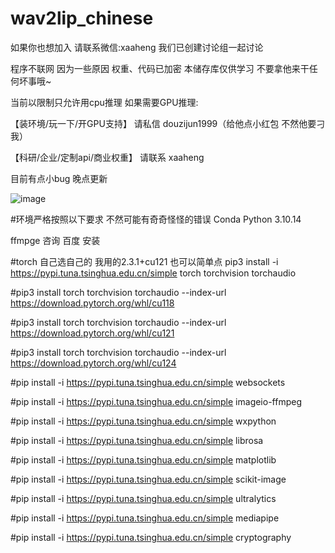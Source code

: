 # wav2lip_chinese

如果你也想加入 请联系微信:xaaheng 我们已创建讨论组一起讨论

程序不联网 因为一些原因 权重、代码已加密 本储存库仅供学习 不要拿他来干任何坏事哦~

当前以限制只允许用cpu推理 如果需要GPU推理: 

【装环境/玩一下/开GPU支持】 请私信 douzijun1999（给他点小红包 不然他要刁我）

【科研/企业/定制api/商业权重】 请联系 xaaheng

目前有点小bug 晚点更新

![image](https://github.com/user-attachments/assets/a17bc528-485b-4b63-8268-74b8f0d260a2)

#环境严格按照以下要求 不然可能有奇奇怪怪的错误
Conda Python 3.10.14

ffmpge 咨询 百度 安装

#torch 自己选自己的 我用的2.3.1+cu121 也可以简单点 pip3 install -i https://pypi.tuna.tsinghua.edu.cn/simple torch torchvision torchaudio

#pip3 install torch torchvision torchaudio --index-url https://download.pytorch.org/whl/cu118

#pip3 install torch torchvision torchaudio --index-url https://download.pytorch.org/whl/cu121

#pip3 install torch torchvision torchaudio --index-url https://download.pytorch.org/whl/cu124

#pip install -i https://pypi.tuna.tsinghua.edu.cn/simple  websockets

#pip install -i https://pypi.tuna.tsinghua.edu.cn/simple  imageio-ffmpeg

#pip install -i https://pypi.tuna.tsinghua.edu.cn/simple wxpython   

#pip install -i https://pypi.tuna.tsinghua.edu.cn/simple librosa

#pip install -i https://pypi.tuna.tsinghua.edu.cn/simple matplotlib

#pip install -i https://pypi.tuna.tsinghua.edu.cn/simple scikit-image

#pip install -i https://pypi.tuna.tsinghua.edu.cn/simple ultralytics 

#pip install -i https://pypi.tuna.tsinghua.edu.cn/simple mediapipe  

#pip install -i https://pypi.tuna.tsinghua.edu.cn/simple cryptography
